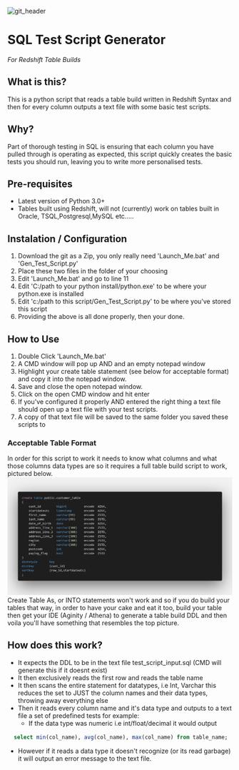 ![git_header](./assets/git_header.PNG)
# SQL Test Script Generator

*For Redshift Table Builds*
## What is this?
This is a python script that reads a table build written in Redshift Syntax and then for every column outputs a text file with some basic test scripts.

## Why?
Part of thorough testing in SQL is ensuring that each column you have pulled through is operating as expected, this script quickly creates the basic tests you should run, leaving you to write more personalised tests. 

## Pre-requisites 
- Latest version of Python 3.0+
- Tables built using Redshift, will not (currently) work on tables built in Oracle, TSQL,Postgresql,MySQL etc.....

## Instalation / Configuration
1. Download the git as a Zip, you only really need 'Launch_Me.bat' and 'Gen_Test_Script.py'
2. Place these two files in the folder of your choosing
3. Edit 'Launch_Me.bat' and go to line 11
4. Edit 'C:/path to your python install/python.exe' to be where your python.exe is installed
5. Edit 'c:/path to this script/Gen_Test_Script.py' to be where you've stored this script
6. Providing the above is all done properly, then your done.

## How to Use 
1. Double Click 'Launch_Me.bat'
2. A CMD window will pop up AND and an empty notepad window
3. Highlight your create table statement (see below for acceptable format) and copy it into the notepad window.
4. Save and close the open notepad window.
5. Click on the open CMD window and hit enter
6. If you've configured it properly AND entered the right thing a text file should open up a text file with your test scripts.
7. A copy of that text file will be saved to the same folder you saved these scripts to

### Acceptable Table Format
In order for this script to work it needs to know what columns and what those columns data types are so it requires a full table build script to work, pictured below.
![Good_Table](./assets/full_table_build.png)
Create Table As, or INTO statements won't work and so if you do build your tables that way, in order to have your cake and eat it too, build your table then get your IDE (Aginity / Athena) to generate a table build DDL and then voila you'll have something that resembles the top picture. 

## How does this work? 
- It expects the DDL to be in the text file test_script_input.sql (CMD will generate this if it doesnt exist)
- It then exclusively reads the first row and reads the table name
- It then scans the entire statement for datatypes, i.e Int, Varchar this reduces the set to JUST the column names and their data types, throwing away everything else
- Then it reads every column name and it's data type and outputs to a text file a set of predefined tests for example:
  - If the data type was numeric i.e int/float/decimal it would output
````sql
  select min(col_name), avg(col_name), max(col_name) from table_name;
````
- However if it reads a data type it doesn't recognize (or its read garbage) it will output an error message to the text file.

